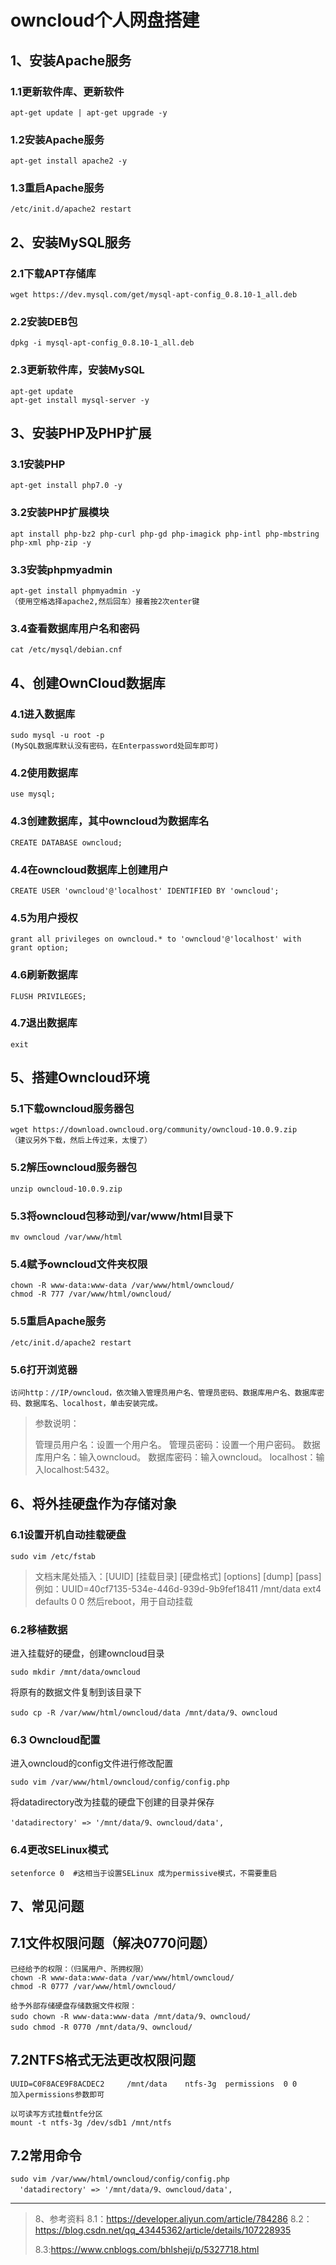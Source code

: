# owncloud个人网盘搭建



## 1、安装Apache服务

### 1.1更新软件库、更新软件

```
apt-get update | apt-get upgrade -y
```



### 1.2安装Apache服务

```
apt-get install apache2 -y
```



### 1.3重启Apache服务

```
/etc/init.d/apache2 restart
```



## 2、安装MySQL服务

### 2.1下载APT存储库

```
wget https://dev.mysql.com/get/mysql-apt-config_0.8.10-1_all.deb
```



### 2.2安装DEB包

```
dpkg -i mysql-apt-config_0.8.10-1_all.deb
```



### 2.3更新软件库，安装MySQL

```
apt-get update     
apt-get install mysql-server -y
```

## 3、安装PHP及PHP扩展

### 3.1安装PHP

```
apt-get install php7.0 -y
```



### 3.2安装PHP扩展模块

```
apt install php-bz2 php-curl php-gd php-imagick php-intl php-mbstring php-xml php-zip -y
```



### 3.3安装phpmyadmin

```
apt-get install phpmyadmin -y
（使用空格选择apache2,然后回车）接着按2次enter键
```

### 3.4查看数据库用户名和密码

```
cat /etc/mysql/debian.cnf
```

## 4、创建OwnCloud数据库

### 4.1进入数据库

```
sudo mysql -u root -p
(MySQL数据库默认没有密码，在Enterpassword处回车即可)
```

### 4.2使用数据库

```
use mysql;
```

### 4.3创建数据库，其中owncloud为数据库名

```
CREATE DATABASE owncloud;
```

### 4.4在owncloud数据库上创建用户

```
CREATE USER 'owncloud'@'localhost' IDENTIFIED BY 'owncloud';
```

### 4.5为用户授权

```
grant all privileges on owncloud.* to 'owncloud'@'localhost' with grant option;
```

### 4.6刷新数据库

```
FLUSH PRIVILEGES;
```

### 4.7退出数据库

```
exit
```

## 5、搭建Owncloud环境

### 5.1下载owncloud服务器包

```
wget https://download.owncloud.org/community/owncloud-10.0.9.zip
（建议另外下载，然后上传过来，太慢了）
```

### 5.2解压owncloud服务器包

```
unzip owncloud-10.0.9.zip
```

### 5.3将owncloud包移动到/var/www/html目录下

```
mv owncloud /var/www/html
```

### 5.4赋予owncloud文件夹权限

```
chown -R www-data:www-data /var/www/html/owncloud/
chmod -R 777 /var/www/html/owncloud/
```

### 5.5重启Apache服务

```
/etc/init.d/apache2 restart
```

### 5.6打开浏览器

```
访问http：//IP/owncloud，依次输入管理员用户名、管理员密码、数据库用户名、数据库密码、数据库名、localhost，单击安装完成。
```

> 参数说明：
>
> 管理员用户名：设置一个用户名。
>  管理员密码：设置一个用户密码。
>  数据库用户名：输入owncloud。
>  数据库密码：输入owncloud。
>  localhost：输入localhost:5432。

## 6、将外挂硬盘作为存储对象

### 6.1设置开机自动挂载硬盘

```
sudo vim /etc/fstab
```

> 文档末尾处插入：[UUID] [挂载目录] [硬盘格式] [options] [dump] [pass]
> 例如：UUID=40cf7135-534e-446d-939d-9b9fef18411 /mnt/data ext4 defaults 0 0
> 然后reboot，用于自动挂载

### 6.2移植数据

进入挂载好的硬盘，创建owncloud目录

```
sudo mkdir /mnt/data/owncloud
```

将原有的数据文件复制到该目录下

```
sudo cp -R /var/www/html/owncloud/data /mnt/data/9、owncloud
```

### 6.3 Owncloud配置

进入owncloud的config文件进行修改配置

```
sudo vim /var/www/html/owncloud/config/config.php
```

将datadirectory改为挂载的硬盘下创建的目录并保存

```
'datadirectory' => '/mnt/data/9、owncloud/data',
```

### 6.4更改SELinux模式

```
setenforce 0  #这相当于设置SELinux 成为permissive模式，不需要重启
```



## 7、常见问题

## 7.1文件权限问题（解决0770问题）

```
已经给予的权限：（归属用户、所拥权限）
chown -R www-data:www-data /var/www/html/owncloud/
chmod -R 0777 /var/www/html/owncloud/

给予外部存储硬盘存储数据文件权限：
sudo chown -R www-data:www-data /mnt/data/9、owncloud/
sudo chmod -R 0770 /mnt/data/9、owncloud/
```

## 7.2NTFS格式无法更改权限问题

```
UUID=C0F8ACE9F8ACDEC2     /mnt/data    ntfs-3g  permissions  0 0
加入permissions参数即可

以可读写方式挂载ntfe分区
mount -t ntfs-3g /dev/sdb1 /mnt/ntfs
```

## 7.2常用命令

```
sudo vim /var/www/html/owncloud/config/config.php
  'datadirectory' => '/mnt/data/9、owncloud/data',

```



------

> 8、参考资料
> 8.1：https://developer.aliyun.com/article/784286
> 8.2：https://blog.csdn.net/qq_43445362/article/details/107228935
>
> 8.3:https://www.cnblogs.com/bhlsheji/p/5327718.html

